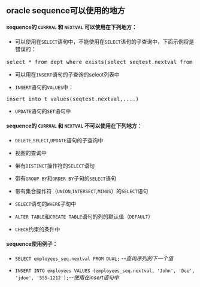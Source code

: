 ## oracle sequence可以使用的地方 ##
#### sequence的 `CURRVAL` 和 `NEXTVAL` 可以使用在下列地方： ####


-  可以使用在`SELECT`语句中，不能使用在`SELECT`语句的子查询中，下面示例将是错误的：
<pre>
select * from dept where exists(select seqtest.nextval from dual);--用在SELECT语句的子查询中
</pre>

-  可以用在`INSERT`语句的子查询的select列表中


-  `INSERT`语句的`VALUES`中：
<pre>
insert into t values(seqtest.nextval,....)
</pre>

-  `UPDATE`语句的`SET`语句中

#### sequence的 `CURRVAL` 和 `NEXTVAL` 不可以使用在下列地方： ####

- `DELETE`,`SELECT`,`UPDATE`语句的子查询中

- 视图的查询中

- 带有`DISTINCT`操作符的`SELECT`语句

- 带有`GROUP BY`和`ORDER BY`子句的`SELECT`语句

- 带有集合操作符（`UNION`,`INTERSECT`,`MINUS`）的`SELECT`语句

- `SELECT`语句的`WHERE`子句中

- `ALTER TABLE`和`CREATE TABLE`语句的列的默认值（`DEFAULT`）

- `CHECK`约束的条件中

#### sequence使用例子： ####

- `SELECT employees_seq.nextval FROM DUAL;`    *--查询序列的下一个值*

- `INSERT INTO employees VALUES (employees_seq.nextval, 'John', 'Doe', 'jdoe', '555-1212');`*--使用在insert语句中*
